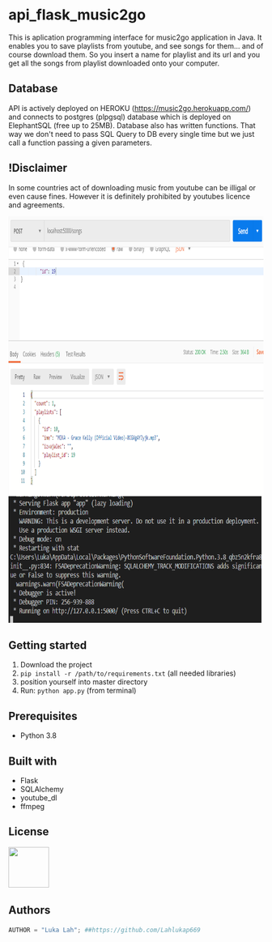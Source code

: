 # api_flask_music2go
This is aplication programming interface for music2go application in Java. It enables you to save playlists from youtube, and see songs for them... and of course download them. So you insert a name for playlist and its url and you get all the songs from playlist downloaded onto your computer.

## Database
API is actively deployed on HEROKU (https://music2go.herokuapp.com/) and connects to postgres (plpgsql) database which is deployed on ElephantSQL (free up to 25MB). Database also has written functions. That way we don't need to pass SQL Query to DB every single time but we just call a function passing a given parameters.

## !Disclaimer
In some countries act of downloading music from youtube can be illigal or even cause fines. However it is definitely prohibited by youtubes licence and agreements.

<img src="api_fotos/Screenshot_1.png" width="900" height="550"/>
<img src="api_fotos/Screenshot_2.png" width="500" height="250"/>


## Getting started
1. Download the project
2. ```pip install -r /path/to/requirements.txt``` (all needed libraries)
3. position yourself into master directory
3. Run: ```python app.py``` (from terminal)

## Prerequisites
* Python 3.8

## Built with
* Flask
* SQLAlchemy
* youtube_dl
* ffmpeg

## License
<img src="https://upload.wikimedia.org/wikipedia/commons/thumb/8/8b/License_icon-gpl-2.svg/1200px-License_icon-gpl-2.svg.png" width="80" height="80"/>

## Authors
```Python
AUTHOR = "Luka Lah"; ##https://github.com/Lahlukap669
```

